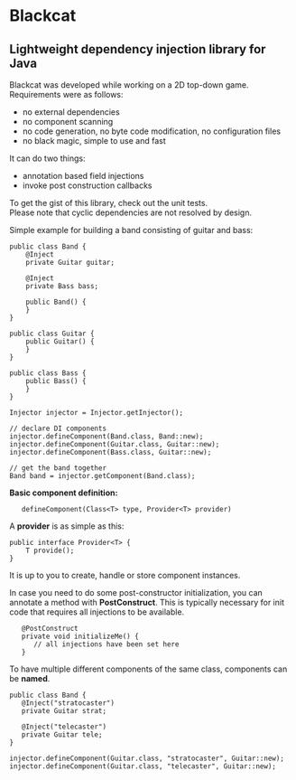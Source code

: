 # Blackcat
## Lightweight dependency injection library for Java

Blackcat was developed while working on a 2D top-down game.
Requirements were as follows:
* no external dependencies
* no component scanning
* no code generation, no byte code modification, no configuration files
* no black magic, simple to use and fast

It can do two things:
* annotation based field injections
* invoke post construction callbacks

To get the gist of this library, check out the unit tests.  
Please note that cyclic dependencies are not resolved by design.

Simple example for building a band consisting of guitar and bass:  
```
public class Band {
	@Inject
	private Guitar guitar;

	@Inject
	private Bass bass;

	public Band() {
	}
}

public class Guitar {
	public Guitar() {
	}
}

public class Bass {
	public Bass() {
	}
}
```
```
Injector injector = Injector.getInjector();

// declare DI components
injector.defineComponent(Band.class, Band::new);
injector.defineComponent(Guitar.class, Guitar::new);
injector.defineComponent(Bass.class, Guitar::new);

// get the band together
Band band = injector.getComponent(Band.class);
```

**Basic component definition:**
```
   defineComponent(Class<T> type, Provider<T> provider) 
```
A **provider** is as simple as this:
```
public interface Provider<T> {
	T provide();
}
```
It is up to you to create, handle or store component instances.

In case you need to do some post-constructor initialization, you can annotate a method with **PostConstruct**.
This is typically necessary for init code that requires all injections to be available.
```
   @PostConstruct
   private void initializeMe() {
      // all injections have been set here
   }
```	

To have multiple different components of the same class, components can be **named**.
```
public class Band {
   @Inject("stratocaster")
   private Guitar strat;

   @Inject("telecaster")
   private Guitar tele;
}

injector.defineComponent(Guitar.class, "stratocaster", Guitar::new);
injector.defineComponent(Guitar.class, "telecaster", Guitar::new);
```
